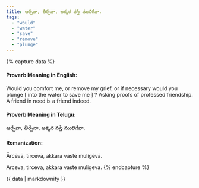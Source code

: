 ```yaml
---
title: ఆర్చేవా, తీర్చేవా, అక్కర వస్తే ములిగేవా.
tags:
  - "would"
  - "water"
  - "save"
  - "remove"
  - "plunge"
---
```


{% capture data %}
#### Proverb Meaning in English:
Would you comfort me, or remove my grief, or if necessary would you plunge [ into the water to save me ] ?
Asking proofs of professed friendship.
A friend in need is a friend indeed.

#### Proverb Meaning in Telugu:
ఆర్చేవా, తీర్చేవా, అక్కర వస్తే ములిగేవా.

#### Romanization:
Ārcēvā, tīrcēvā, akkara vastē muligēvā.

Arceva, tirceva, akkara vaste muligeva.
{% endcapture %}

{{ data | markdownify }}

